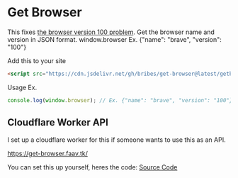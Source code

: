 # Get Browser
This fixes [the browser version 100 problem](https://hacks.mozilla.org/2022/02/version-100-in-chrome-and-firefox/). Get the browser name and version in JSON format. window.browser Ex. {"name": "brave", "version": "100"}

Add this to your site
```html
<script src="https://cdn.jsdelivr.net/gh/bribes/get-browser@latest/getbrowser.min.js"></script>
```

Usage Ex.
```javascript
console.log(window.browser); // Ex. {"name": "brave", "version": "100"}
```

## Cloudflare Worker API
I set up a cloudflare worker for this if someone wants to use this as an API.

https://get-browser.faav.tk/

You can set this up yourself, heres the code:
[Source Code](https://raw.githubusercontent.com/bribes/get-browser/main/cf-worker.js)
